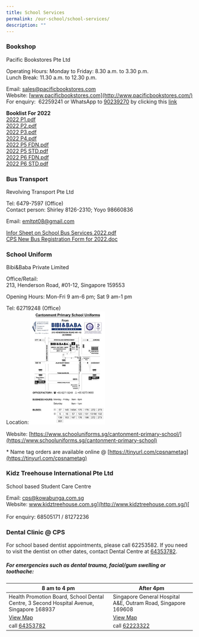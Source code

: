 ```yaml
---
title: School Services
permalink: /our-school/school-services/
description: ""
---
```

### Bookshop

Pacific Bookstores Pte Ltd

Operating Hours: Monday to Friday: 8.30 a.m. to 3.30 p.m. <br> Lunch Break: 11.30 a.m. to 12.30 p.m.  

Email: [sales@pacificbookstores.com](mailto:sales@pacificbookstores.com) <br> 
Website: [www.pacificbookstores.com](http://www.pacificbookstores.com/) <br>
For enquiry:  62259241 or WhatsApp to [90239270](https://wa.me/6590239270) by clicking this [link](https://wa.me/6565119568)

**Booklist For 2022** <br>
[2022 P1.pdf](/files/2022%20P1.pdf) <br>
[2022 P2.pdf](/files/2022%20P2.pdf) <br>
[2022 P3.pdf](/files/2022%20P3.pdf) <br>
[2022 P4.pdf](/files/2022%20P4.pdf) <br>
[2022 P5 FDN.pdf](/files/2022%20P5%20FDN.pdf) <br>
[2022 P5 STD.pdf](/files/2022%20P5%20STD.pdf) <br>
[2022 P6 FDN.pdf](/files/2022%20P6%20FDN.pdf) <br>
[2022 P6 STD.pdf](/files/2022%20P6%20STD.pdf)

### Bus Transport

Revolving Transport Pte Ltd

Tel: 6479-7597 (Office) <br>
Contact person: Shirley 8126-2310; Yoyo 98660836

Email: [emltpt08@gmail.com](mailto:emltpt08@gmail.com)  
  
[Infor Sheet on School Bus Services 2022.pdf](/files/Infor%20Sheet%20on%20School%20Bus%20Services%202022.pdf) <br>
[CPS New Bus Registration Form for 2022.doc](https://cantonmentpri.moe.edu.sg/qql/slot/u535/About%20Us/Bookshop/CPS%20New%20Bus%20Registration%20Form%20for%202022.doc)

### School Uniform

Bibi&Baba Private Limited       

Office/Retail: <br>
213, Henderson Road, #01-12, Singapore 159553 

Opening Hours: Mon-Fri 9 am-6 pm; Sat 9 am-1 pm

Tel: 62719248 (Office) <br>
Location: <img src="/images/Uniform%20Vendor%20Map.jpg" 
     style="width: 40%">

Website: [https://www.schooluniforms.sg/cantonment-primary-school/](https://www.schooluniforms.sg/cantonment-primary-school)

\* Name tag orders are available online @ [https://tinyurl.com/cpsnametag](https://tinyurl.com/cpsnametag)

### Kidz Treehouse International Pte Ltd

School based Student Care Centre

Email: [cps@kowabunga.com.sg](mailto:cps@kowabunga.com.sg) <br>
Website: [www.kidztreehouse.com.sg](http://www.kidztreehouse.com.sg/)[  
](https://kidztreehouse.com.sg/cps/) <br>
For enquiry: 68505171 / 81272236

### Dental Clinic @ CPS
 
For school based dentist appointments, please call 62253582. If you need to visit the dentist on other dates, contact Dental Centre at [64353782](tel:+6564353782).

##### For emergencies such as dental trauma, facial/gum swelling or toothache:  
| 8 am to 4 pm | After 4pm |
| -------- | -------- |
| Health Promotion Board, School Dental Centre, 3 Second Hospital Avenue, Singapore 168937|Singapore General Hospital A&E, Outram Road, Singapore 169608| 
|[View Map](http://www.onemap.gov.sg/main/v2/?lat=1.27960538581892&lng=103.838346361748)|[View Map](http://www.onemap.gov.sg/main/v2/?lat=1.27964383970221&lng=103.835541764663)|
| call [64353782](tel:+6564353782)|call [62223322](tel:+6562223322)|
